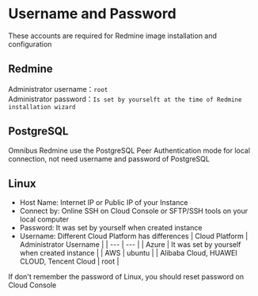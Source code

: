 # Username and Password

These accounts are required for Redmine image installation and configuration

## Redmine

Administrator username：`root`  
Administrator password：`Is set by yourselft at the time of Redmine installation wizard`   

## PostgreSQL

Omnibus Redmine use the PostgreSQL Peer Authentication mode for local connection, not need username and password of PostgreSQL

## Linux

* Host Name: Internet IP or Public IP of your Instance
* Connect by: Online SSH on Cloud Console or SFTP/SSH tools on your local computer
* Password: It was set by yourself when created instance
* Username: Different Cloud Platform has differences
   |  Cloud Platform   |  Administrator Username   |
   | --- | --- |
   |  Azure   |  It was set by yourself when created instance   |
   |  AWS   |  ubuntu   |
   |  Alibaba Cloud, HUAWEI CLOUD, Tencent Cloud |  root   |

If don't remember the password of Linux, you should reset password on Cloud Console